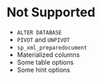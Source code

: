 # Not Supported

- `ALTER DATABASE`
- `PIVOT` and `UNPIVOT`
- `sp_xml_preparedocument`
- Materialized columns
- Some table options
- Some hint options